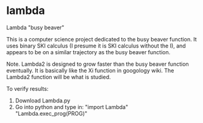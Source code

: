 # lambda

Lambda "busy beaver"

This is a computer science project dedicated to the busy beaver function. It uses binary SKI calculus (I presume it is SKI calculus without the I), and appears to be on a similar trajectory as the busy beaver function.

Note. Lambda2 is designed to grow faster than the busy beaver function eventually. It is basically like the Xi function in googology wiki. The Lambda2 function will be what is studied. 

To verify results:

1. Download Lambda.py
2. Go into python and type in:
"import Lambda"
"Lambda.exec_prog(PROG)"
